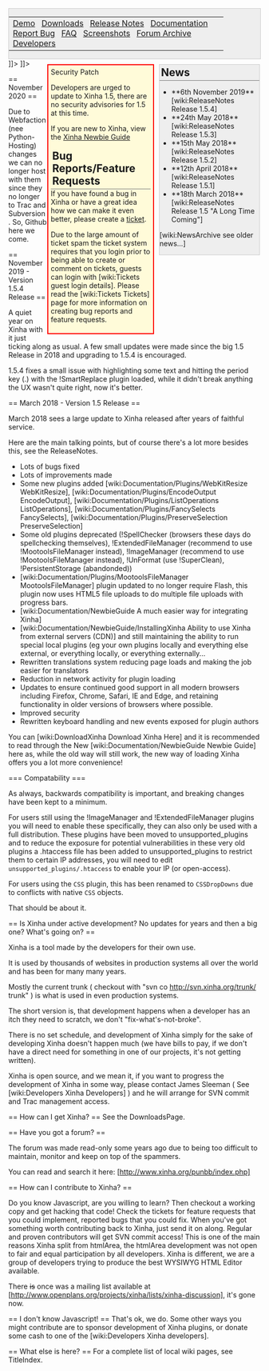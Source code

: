
<![CDATA[
<div div style="float:right;width:430px;padding:0;margin-right:20px">
<div style="text-align:center;border:1px solid #CCC; width:100%;margin-right:20px; background-color:#EEEEEE;">
<table style="width:430px"><tr>
  <td>
    <a href="/wiki/Examples">Demo</a>&nbsp;&nbsp;
    <a href="/wiki/DownloadXinha">Downloads</a>&nbsp;&nbsp;
    <a href="/wiki/ReleaseNotes">Release Notes</a>&nbsp;&nbsp;
    <a href="/wiki/Documentation">Documentation</a>
<br/>
    <a href="/wiki/Tickets">Report Bug</a>&nbsp;&nbsp;
    <a href="/wiki/FrequentlyAskedQuestions">FAQ</a>&nbsp;&nbsp;
    <a href="/wiki/Screenshots">Screenshots</a>&nbsp;&nbsp;
    <a href="http://www.xinha.org/punbb/index.php">Forum Archive</a>&nbsp;&nbsp;
    <a href="/wiki/Developers">Developers</a>&nbsp;&nbsp;
  </td>
</tr>
</table>
</div>
</div>

<div style="float:right;margin:10px 0 0 10px;border:1px solid #CCC; width:200px; background-color:#EEEEEE;">
<h2 style="margin:0px;padding:3px; border-bottom:1px outset #CCC; ">News</h2>
<ul>
<li>**6th November 2019**<br/>[wiki:ReleaseNotes Release 1.5.4]</li>
<li>**24th May 2018**<br/>[wiki:ReleaseNotes Release 1.5.3]</li>
<li>**15th May 2018**<br/>[wiki:ReleaseNotes Release 1.5.2]</li>
<li>**12th April 2018**<br/>[wiki:ReleaseNotes Release 1.5.1]</li>
<li>**18th March 2018**<br/>[wiki:ReleaseNotes Release 1.5 "A Long Time Coming"]</li>
</ul>

<p>[wiki:NewsArchive see older news...]</p>
</div>

<div style="float:right;border:2px solid red; margin:10px 0 0 0; padding:5px; background-color:#fffbd9; width: 200px"
<h2 style="margin:0px;padding:3px; border-bottom:1px outset #CCC; ">Security Patch</h2>
<p>Developers are urged to update to Xinha 1.5, there are no security advisories for 1.5 at this time.</p>
<!--
<p>10th May 2010 - New Security Advisory, see <a href="/ticket/1518">Ticket #1518</a>.</p>
<p>4th May 2010 - New Security Advisory, see <a href="/ticket/1515">Ticket #1515</a>.</p>
<p>All developers are urgently instructed to see <a href="/ticket/1363">Ticket #1363</a>.</p>

<h2 style="margin:0px;padding:3px; border-bottom:1px outset #CCC; ">Help</h2>
<p>If you need help installing the editor or have questions, ask them in the
<a href="http://www.xinha.org/punbb/index.php">Forum</a></p>
-->
<p>
If you are new to Xinha, view the <a href="/wiki/Documentation/NewbieGuide">Xinha Newbie Guide</a>
</p>
<h2 style="margin:0px;margin-top:10px;padding:3px; border-bottom:1px outset #CCC; ">Bug Reports/Feature Requests</h2>
If you have found a bug in Xinha or have a great idea how we can make it even better, please create a <a href="/wiki/Tickets">ticket</a>.<br />
<p>
Due to the large amount of ticket spam the ticket system requires that you login prior to 
being able to create or comment on tickets, guests can login with [wiki:Tickets guest login details].  
Please read the [wiki:Tickets Tickets] page for more information on creating bug reports and feature requests.
</p>
</div>
]]>

<![CDATA[
<img src="//s3-us-west-1.amazonaws.com/xinha/screenshots/xinha-1.jpg" />
]]>

== November 2020 ==

Due to Webfaction (nee Python-Hosting) changes we can no longer host with them since they no longer to Trac and Subversion.  So, Github here we come.

== November 2019 - Version 1.5.4 Release ==

A quiet year on Xinha with it just ticking along as usual.  A few small updates were made since the big 1.5 Release in 2018 and upgrading to 1.5.4 is encouraged.

1.5.4 fixes a small issue with highlighting some text and hitting the period key (.) with the !SmartReplace plugin loaded, while it didn't break anything the UX wasn't quite right, now it's better.

== March 2018 - Version 1.5 Release ==

March 2018 sees a large update to Xinha released after years of faithful service.

Here are the main talking points, but of course there's a lot more besides this, see the ReleaseNotes.

  * Lots of bugs fixed
  * Lots of improvements made
  * Some new plugins added [wiki:Documentation/Plugins/WebKitResize WebKitResize], [wiki:Documentation/Plugins/EncodeOutput EncodeOutput], [wiki:Documentation/Plugins/ListOperations ListOperations], [wiki:Documentation/Plugins/FancySelects FancySelects], [wiki:Documentation/Plugins/PreserveSelection PreserveSelection]
  * Some old plugins deprecated (!SpellChecker (browsers these days do spellchecking themselves), !ExtendedFileManager (recommend to use !MootoolsFileManager instead), !ImageManager (recommend to use !MootoolsFileManager instead), !UnFormat (use !SuperClean), !PersistentStorage (abandonded)) 
  * [wiki:Documentation/Plugins/MootoolsFileManager MootoolsFileManager] plugin updated to no longer require Flash, this plugin now uses HTML5 file uploads to do multiple file uploads with progress bars.
  * [wiki:Documentation/NewbieGuide A much easier way for integrating Xinha]
  * [wiki:Documentation/NewbieGuide/InstallingXinha Ability to use Xinha from external servers (CDN)] and still maintaining the ability to run special local plugins (eg your own plugins locally and everything else external, or everything locally, or everything externally...
  * Rewritten translations system reducing page loads and making the job easier for translators
  * Reduction in network activity for plugin loading
  * Updates to ensure continued good support in all modern browsers including Firefox, Chrome, Safari, IE and Edge, and retaining functionality in older versions of browsers where possible.
  * Improved security
  * Rewritten keyboard handling and new events exposed for plugin authors

You can [wiki:DownloadXinha Download Xinha Here] and it is recommended to read through the New [wiki:Documentation/NewbieGuide Newbie Guide] here as, while the old way will still work, the new way of loading Xinha offers you a lot more convenience!

=== Compatability ===

As always, backwards compatibility is important, and breaking changes have been kept to a minimum.  

For users still using the !ImageManager and !ExtendedFileManager plugins you will need to enable these specifically, they can also only be used with a full distribution.  These plugins have been moved to unsupported_plugins and to reduce the exposure for potential vulnerabilities in these very old plugins a .htaccess file has been added to unsupported_plugins to restrict them to certain IP addresses, you will need to edit `unsupported_plugins/.htaccess` to enable your IP (or open-access).

For users using the `CSS` plugin, this has been renamed to `CSSDropDowns` due to conflicts with native `CSS` objects.

That should be about it.



== Is Xinha under active development?  No updates for years and then a big one?  What's going on? ==

Xinha is a tool made by the developers for their own use.  

It is used by thousands of websites in production systems all over the world and has been for many many years.

Mostly the current trunk ( checkout with "svn co http://svn.xinha.org/trunk/ trunk" ) is what is used in even production systems.

The short version is, that development happens when a developer has an itch they need to scratch, we don't "fix-what's-not-broke".

There is no set schedule, and development of Xinha simply for the sake of developing Xinha doesn't happen much (we have bills to pay, if we don't have a direct need for something in one of our projects, it's not getting written).

Xinha is open source, and we mean it, if you want to progress the development of Xinha in some way, please contact James Sleeman ( See [wiki:Developers Xinha Developers] ) and he will arrange for SVN commit and Trac management access.


== How can I get Xinha? ==
See the DownloadsPage.

== Have you got a forum? ==

The forum was made read-only some years ago due to being too difficult to maintain, monitor and keep on top of the spammers.

You can read and search it here: [http://www.xinha.org/punbb/index.php]

== How can I contribute to Xinha? ==

Do you know Javascript, are you willing to learn?  Then checkout a working copy and get hacking that code!  Check the tickets for feature requests that you could implement, reported bugs that you could fix.  When you've got something worth contributing back to Xinha, just send it on along.  Regular and proven contributors will get SVN commit access!
This is one of the main reasons Xinha split from htmlArea, the htmlArea development was not open to fair and equal participation by all developers.  Xinha is different, we are a group of developers trying to produce the best WYSIWYG HTML Editor available.  

There ~~is~~ once was a mailing list available at [http://www.openplans.org/projects/xinha/lists/xinha-discussion], it's gone now.

== I don't know Javascript! ==
That's ok, we do.  Some other ways you might contribute are to sponsor development of Xinha plugins, or donate some cash to one of the [wiki:Developers Xinha developers].

== What else is here? ==
For a complete list of local wiki pages, see TitleIndex.



